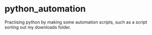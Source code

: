 # python_automation
Practising python by making some automation scripts, such as a script sorting out my downloads folder.
